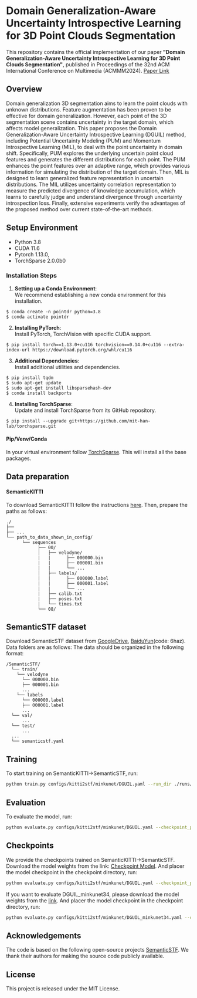 # Domain Generalization-Aware Uncertainty Introspective Learning for 3D Point Clouds Segmentation


This repository contains the official implementation of our paper **"Domain Generalization-Aware Uncertainty Introspective Learning for 3D Point Clouds Segmentation"**, published in Proceedings of the 32nd ACM International Conference on Multimedia  (ACMMM2024). [Paper Link](https://dl.acm.org/doi/pdf/10.1145/3664647.3681574) 

## Overview
Domain generalization 3D segmentation aims to learn the point clouds with unknown distributions. Feature augmentation has been proven to be effective for domain generalization. However, each point of the 3D segmentation scene contains uncertainty in the target domain, which affects model generalization. This paper proposes the Domain Generalization-Aware Uncertainty Introspective Learning (DGUIL) method, including Potential Uncertainty Modeling (PUM) and Momentum Introspective Learning (MIL), to deal with the point uncertainty in domain shift. Specifically, PUM explores the underlying uncertain point cloud features and generates the different distributions for each point. The PUM enhances the point features over an adaptive range, which provides various information for simulating the distribution of the target domain. Then, MIL is designed to learn generalized feature representation in uncertain distributions. The MIL utilizes uncertainty correlation representation to measure the predicted divergence of knowledge accumulation, which learns to carefully judge and understand divergence through uncertainty introspection loss. Finally, extensive experiments verify the advantages of the proposed method over current state-of-the-art methods.

## Setup Environment
- Python 3.8
- CUDA 11.6
- Pytorch 1.13.0, 
- TorchSparse 2.0.0b0

### Installation Steps

1. **Setting up a Conda Environment**:  
   We recommend establishing a new conda environment for this installation.
```
$ conda create -n pointdr python=3.8
$ conda activate pointdr
```
2. **Installing PyTorch**:  
Install PyTorch, TorchVision with specific CUDA support.
```
$ pip install torch==1.13.0+cu116 torchvision==0.14.0+cu116 --extra-index-url https://download.pytorch.org/whl/cu116
```
3. **Additional Dependencies**:  
Install additional utilities and dependencies.
```
$ pip install tqdm
$ sudo apt-get update
$ sudo apt-get install libsparsehash-dev
$ conda install backports
```
4. **Installing TorchSparse**:  
Update and install TorchSparse from its GitHub repository.
```
$ pip install --upgrade git+https://github.com/mit-han-lab/torchsparse.git
```
#### Pip/Venv/Conda
In your virtual environment follow [TorchSparse](https://github.com/mit-han-lab/spvnas). This will install all the base packages.


## Data preparation

#### SemanticKITTI
To download SemanticKITTI follow the instructions [here](http://www.semantic-kitti.org). Then, prepare the paths as follows:
```
./
├── 
├── ...
└── path_to_data_shown_in_config/
      └── sequences
            ├── 00/           
            │   ├── velodyne/	
            |   |	   ├── 000000.bin
            |   |	   ├── 000001.bin
            |   |	   └── ...
            │   ├── labels/ 
            |   |      ├── 000000.label
            |   |      ├── 000001.label
            |   |      └── ...
            |   ├── calib.txt
            |   ├── poses.txt
            |   └── times.txt
            └── 08/
```

## SemanticSTF dataset
Download SemanticSTF dataset from [GoogleDrive](https://forms.gle/oBAkVJeFKNjpYgDA9), [BaiduYun](https://pan.baidu.com/s/10QqPZuzPclURZ6Niv1ch1g)(code: 6haz). Data folders are as follows:
The data should be organized in the following format:
```
/SemanticSTF/
  └── train/
    └── velodyne
      └── 000000.bin
      ├── 000001.bin
      ...
    └── labels
      └── 000000.label
      ├── 000001.label
      ...
  └── val/
      ...
  └── test/
      ...
  ...
  └── semanticstf.yaml
```


## Training
To start training on SemanticKITTI->SemanticSTF, run:
```bash
python train.py configs/kitti2stf/minkunet/DGUIL.yaml --run_dir ./runs/DGUIL/
```

## Evaluation
To evaluate the model, run:
```bash
python evaluate.py configs/kitti2stf/minkunet/DGUIL.yaml --checkpoint_path ./runs/DGUIL/max-iou-test.pt
```

## Checkpoints
We provide the checkpoints trained on SemanticKITTI->SemanticSTF. Download the model weights from the link: [Checkpoint Model](https://pan.baidu.com/s/1HF78YdB0r-VVI7wXqTxrmQ?pwd=krgq). And placer the model checkpoint in the checkpoint directory, run:

```bash
python evaluate.py configs/kitti2stf/minkunet/DGUIL.yaml --checkpoint_path ./checkpoint/DGUIL.pt
```

If you want to evaluate DGUIL_minkunet34, please download the model weights from the [link](https://pan.baidu.com/s/1c_k6pCNtcwxQWE6XMJ-qkQ?pwd=kwsk). And placer the model checkpoint in the checkpoint directory, run:

```bash
python evaluate.py configs/kitti2stf/minkunet/DGUIL_minkunet34.yaml --checkpoint_path ./checkpoint/DGUIL_minkunet34.pt
```

## Acknowledgements
The code is based on the following open-source projects [SemanticSTF](https://github.com/xiaoaoran/SemanticSTF). We thank their authors for making the source code publicly available.

## License
This project is released under the MIT License.
